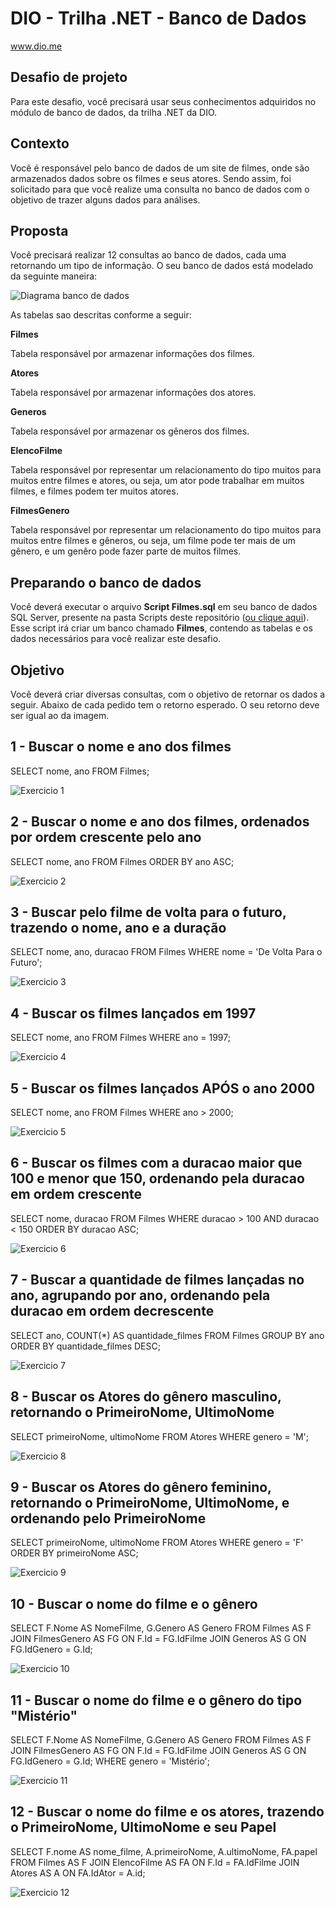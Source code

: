 # DIO - Trilha .NET - Banco de Dados
www.dio.me

## Desafio de projeto
Para este desafio, você precisará usar seus conhecimentos adquiridos no módulo de banco de dados, da trilha .NET da DIO.

## Contexto
Você é responsável pelo banco de dados de um site de filmes, onde são armazenados dados sobre os filmes e seus atores. Sendo assim, foi solicitado para que você realize uma consulta no banco de dados com o objetivo de trazer alguns dados para análises.

## Proposta
Você precisará realizar 12 consultas ao banco de dados, cada uma retornando um tipo de informação.
O seu banco de dados está modelado da seguinte maneira:

![Diagrama banco de dados](Imagens/diagrama.png)

As tabelas sao descritas conforme a seguir:

**Filmes**

Tabela responsável por armazenar informações dos filmes.

**Atores**

Tabela responsável por armazenar informações dos atores.

**Generos**

Tabela responsável por armazenar os gêneros dos filmes.

**ElencoFilme**

Tabela responsável por representar um relacionamento do tipo muitos para muitos entre filmes e atores, ou seja, um ator pode trabalhar em muitos filmes, e filmes
podem ter muitos atores.

**FilmesGenero**

Tabela responsável por representar um relacionamento do tipo muitos para muitos entre filmes e gêneros, ou seja, um filme pode ter mais de um gênero, e um genêro pode fazer parte de muitos filmes.

## Preparando o banco de dados
Você deverá executar o arquivo **Script Filmes.sql** em seu banco de dados SQL Server, presente na pasta Scripts deste repositório ([ou clique aqui](Script%20Filmes.sql)). Esse script irá criar um banco chamado **Filmes**, contendo as tabelas e os dados necessários para você realizar este desafio.

## Objetivo
Você deverá criar diversas consultas, com o objetivo de retornar os dados a seguir. Abaixo de cada pedido tem o retorno esperado. O seu retorno deve ser igual ao da imagem.

## 1 - Buscar o nome e ano dos filmes
SELECT nome, ano
FROM Filmes;

![Exercicio 1](Resolvido\ex01.jpg)

## 2 - Buscar o nome e ano dos filmes, ordenados por ordem crescente pelo ano

SELECT nome, ano
FROM Filmes
ORDER BY ano ASC;

![Exercicio 2](Resolvido\ex02.jpg)

## 3 - Buscar pelo filme de volta para o futuro, trazendo o nome, ano e a duração

SELECT nome, ano, duracao
FROM Filmes
WHERE nome = 'De Volta Para o Futuro';

![Exercicio 3](Resolvido\ex03.jpgg)

## 4 - Buscar os filmes lançados em 1997

SELECT nome, ano
FROM Filmes
WHERE ano = 1997;

![Exercicio 4](Resolvido\ex04.jpgg)

## 5 - Buscar os filmes lançados APÓS o ano 2000

SELECT nome, ano
FROM Filmes
WHERE ano > 2000;

![Exercicio 5](Resolvido\ex05.jpg)

## 6 - Buscar os filmes com a duracao maior que 100 e menor que 150, ordenando pela duracao em ordem crescente

SELECT nome, duracao
FROM Filmes
WHERE duracao > 100 AND duracao < 150
ORDER BY duracao ASC;

![Exercicio 6](Resolvido\ex06.jpg)

## 7 - Buscar a quantidade de filmes lançadas no ano, agrupando por ano, ordenando pela duracao em ordem decrescente

SELECT ano, COUNT(*) AS quantidade_filmes
FROM Filmes
GROUP BY ano
ORDER BY quantidade_filmes DESC;

![Exercicio 7](Resolvido\ex07.jpg)

## 8 - Buscar os Atores do gênero masculino, retornando o PrimeiroNome, UltimoNome
SELECT primeiroNome, ultimoNome
FROM Atores
WHERE genero = 'M';

![Exercicio 8](Resolvido\ex08.jpg)

## 9 - Buscar os Atores do gênero feminino, retornando o PrimeiroNome, UltimoNome, e ordenando pelo PrimeiroNome
SELECT primeiroNome, ultimoNome
FROM Atores
WHERE genero = 'F'
ORDER BY primeiroNome ASC;

![Exercicio 9](Resolvido\ex09.jpg)

## 10 - Buscar o nome do filme e o gênero

SELECT F.Nome AS NomeFilme, G.Genero AS Genero
FROM Filmes AS F
JOIN FilmesGenero AS FG ON F.Id = FG.IdFilme
JOIN Generos AS G ON FG.IdGenero = G.Id;


![Exercicio 10](Resolvido\ex10.jpg)

## 11 - Buscar o nome do filme e o gênero do tipo "Mistério"
SELECT F.Nome AS NomeFilme, G.Genero AS Genero
FROM Filmes AS F
JOIN FilmesGenero AS FG ON F.Id = FG.IdFilme
JOIN Generos AS G ON FG.IdGenero = G.Id;
WHERE genero = 'Mistério';

![Exercicio 11](Resolvido\ex11.jpg)

## 12 - Buscar o nome do filme e os atores, trazendo o PrimeiroNome, UltimoNome e seu Papel

SELECT F.nome AS nome_filme, A.primeiroNome, A.ultimoNome, FA.papel
FROM Filmes AS F
JOIN ElencoFilme AS FA ON F.Id = FA.IdFilme
JOIN Atores AS A ON FA.IdAtor = A.id;

![Exercicio 12](Resolvido\ex12.jpg)
